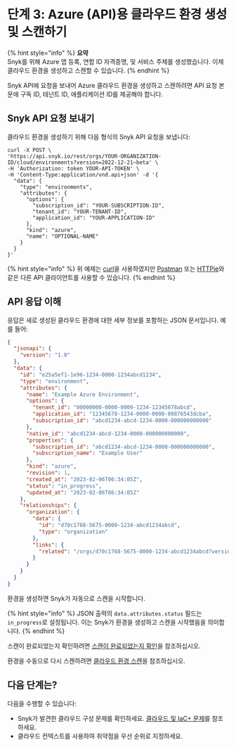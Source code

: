 # 단계 3: Azure (API)용 클라우드 환경 생성 및 스캔하기

{% hint style="info" %}
**요약**\
Snyk를 위해 Azure 앱 등록, 연합 ID 자격증명, 및 서비스 주체를 생성했습니다. 이제 클라우드 환경을 생성하고 스캔할 수 있습니다.
{% endhint %}

Snyk API에 요청을 보내어 Azure 클라우드 환경을 생성하고 스캔하려면 API 요청 본문에 구독 ID, 테넌트 ID, 애플리케이션 ID를 제공해야 합니다.

## Snyk API 요청 보내기

클라우드 환경을 생성하기 위해 다음 형식의 Snyk API 요청을 보냅니다:

```
curl -X POST \
'https://api.snyk.io/rest/orgs/YOUR-ORGANIZATION-ID/cloud/environments?version=2022-12-21~beta' \
-H 'Authorization: token YOUR-API-TOKEN' \
-H 'Content-Type:application/vnd.api+json' -d '{
  "data": {
    "type": "environments",
    "attributes": {
      "options": {
        "subscription_id": "YOUR-SUBSCRIPTION-ID",
        "tenant_id": "YOUR-TENANT-ID",
        "application_id": "YOUR-APPLICATION-ID"
      },
      "kind": "azure",
      "name": "OPTIONAL-NAME"
    }
  }
}'
```

{% hint style="info" %}
위 예제는 [curl](https://curl.se/)을 사용하였지만 [Postman](https://www.postman.com/) 또는 [HTTPie](https://httpie.io/)와 같은 다른 API 클라이언트를 사용할 수 있습니다.
{% endhint %}

## API 응답 이해

응답은 새로 생성된 클라우드 환경에 대한 세부 정보를 포함하는 JSON 문서입니다. 예를 들어:

```json
{
  "jsonapi": {
    "version": "1.0"
  },
  "data": {
    "id": "e25a5ef1-1e96-1234-0000-1234abcd1234",
    "type": "environment",
    "attributes": {
      "name": "Example Azure Environment",
      "options": {
        "tenant_id": "00000000-0000-0000-1234-12345678abcd",
        "application_id": "12345678-1234-0000-0000-09876543dcba",
        "subscription_id": "abcd1234-abcd-1234-0000-000000000000"
      },
      "native_id": "abcd1234-abcd-1234-0000-000000000000",
      "properties": {
        "subscription_id": "abcd1234-abcd-1234-0000-000000000000",
        "subscription_name": "Example User"
      },
      "kind": "azure",
      "revision": 1,
      "created_at": "2023-02-06T06:34:05Z",
      "status": "in_progress",
      "updated_at": "2023-02-06T06:34:05Z"
    },
    "relationships": {
      "organization": {
        "data": {
          "id": "d70c1768-5675-0000-1234-abcd1234abcd",
          "type": "organization"
        },
        "links": {
          "related": "/orgs/d70c1768-5675-0000-1234-abcd1234abcd?version=2022-12-21~beta"
        }
      }
    }
  }
}
```

환경을 생성하면 Snyk가 자동으로 스캔을 시작합니다.

{% hint style="info" %}
JSON 출력의 `data.attributes.status` 필드는 `in_progress`로 설정됩니다. 이는 Snyk가 환경을 생성하고 스캔을 시작했음을 의미합니다.
{% endhint %}

스캔이 완료되었는지 확인하려면 [스캔이 완료되었는지 확인](https://docs.snyk.io/integrations/cloud-platforms/getting-started-with-snyk-cloud-aws/snyk-cloud-for-aws-api/step-3-create-and-scan-a-snyk-cloud-environment#check-to-see-if-the-scan-is-finished)을 참조하십시오.

환경을 수동으로 다시 스캔하려면 [클라우드 환경 스캔](../../../../../scan-with-snyk/snyk-iac/getting-started-with-iac+-and-cloud-scans/snyk-environments/scan-a-cloud-environment.md)을 참조하십시오.

## 다음 단계는?

다음을 수행할 수 있습니다:

* Snyk가 발견한 클라우드 구성 문제를 확인하세요. [클라우드 및 IaC+ 문제](../../../../../scan-with-snyk/snyk-iac/getting-started-with-iac+-and-cloud-scans/manage-iac+-and-cloud-issues/)를 참조하세요.
* 클라우드 컨텍스트를 사용하여 취약점을 우선 순위로 지정하세요.